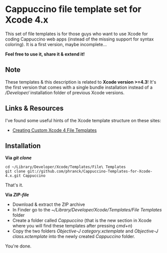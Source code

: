 Cappuccino file template set for Xcode 4.x
==========================================

This set of file templates is for those guys who want to use Xcode for coding Cappuccino web apps (instead of the missing support for syntax coloring). 
It is a first version, maybe incomplete...

**Feel free to use it, share it & extend it!**

Note
----
These templates & this description is related to **Xcode version >=4.3**! It's the first version that comes with a single bundle installation instead of a */Developer/* installation folder of previous Xcode versions.

Links & Resources
-----------------
I've found some useful hints of the Xcode template structure on these sites:

- [Creating Custom Xcode 4 File Templates](http://meandmark.com/blog/2011/11/creating-custom-xcode-4-file-templates/)

Installation
------------

**Via _git clone_**

	cd ~/Library/Developer/Xcode/Templates/File\ Templates
	git clone git://github.com/phranck/Cappuccino-Templates-for-Xcode-4.x.git Cappuccino

That's it.

**Via _ZIP-file_**

- Download & extract the ZIP archive
- In Finder go to the *~/Library/Developer/Xcode/Templates/File Templates* folder
- Create a folder called *Cappuccino* (that is the new section in Xcode where you will find these templates after pressing *cmd+n*)
- Copy the two folders *Objective-J category.xctemplate* and *Objective-J class.xctemplate* into the newly created *Cappuccino* folder.

You're done.
